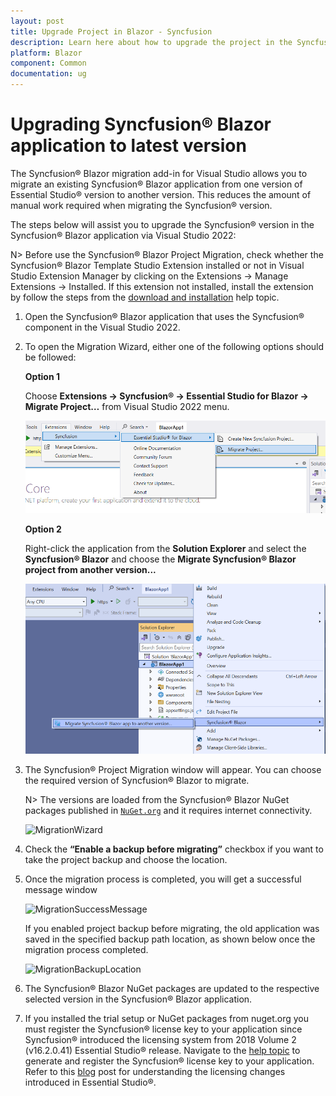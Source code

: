 ```yaml
---
layout: post
title: Upgrade Project in Blazor - Syncfusion
description: Learn here about how to upgrade the project in the Syncfusion Essential Blazor application to latest version.
platform: Blazor
component: Common
documentation: ug
---
```


# Upgrading Syncfusion&reg; Blazor application to latest version

The Syncfusion&reg; Blazor migration add-in for Visual Studio allows you to migrate an existing Syncfusion&reg; Blazor application from one version of Essential Studio&reg; version to another version. This reduces the amount of manual work required when migrating the Syncfusion&reg; version.

The steps below will assist you to upgrade the Syncfusion&reg; version in the Syncfusion&reg; Blazor application via Visual Studio 2022:

N> Before use the Syncfusion&reg; Blazor Project Migration, check whether the Syncfusion&reg; Blazor Template Studio Extension installed or not in Visual Studio Extension Manager by clicking on the Extensions -> Manage Extensions -> Installed. If this extension not installed, install the extension by follow the steps from the [download and installation](download-and-installation) help topic.

1. Open the Syncfusion&reg; Blazor application that uses the Syncfusion&reg; component in the Visual Studio 2022.

2. To open the Migration Wizard, either one of the following options should be followed:

    **Option 1**

    Choose **Extensions -> Syncfusion&reg; -> Essential Studio for Blazor -> Migrate Project…** from Visual Studio 2022 menu.

    ![MigrationMenu](images/MigrationMenu.PNG)

    **Option 2**

    Right-click the application from the **Solution Explorer** and select the **Syncfusion&reg; Blazor** and choose the **Migrate Syncfusion&reg; Blazor project from another version...**

    ![MigrationAddin](images/MigrationAddin.png)

3. The Syncfusion&reg; Project Migration window will appear. You can choose the required version of Syncfusion&reg; Blazor to migrate.

    N> The versions are loaded from the Syncfusion&reg; Blazor NuGet packages published in [`NuGet.org`](https://www.nuget.org/packages?q=Tags%3A%22blazor%22syncfusion) and it requires internet connectivity.

    ![MigrationWizard](images/Migration.png)

4. Check the **“Enable a backup before migrating”** checkbox if you want to take the project backup and choose the location.

5. Once the migration process is completed, you will get a successful message window

    ![MigrationSuccessMessage](images/MigrationSuccess.png)

    If you enabled project backup before migrating, the old application was saved in the specified backup path location, as shown below once the migration process completed.

    ![MigrationBackupLocation](images/Backuplocation.png)

6. The Syncfusion&reg; Blazor NuGet packages are updated to the respective selected version in the Syncfusion&reg; Blazor application.

7. If you installed the trial setup or NuGet packages from nuget.org you must register the Syncfusion&reg; license key to your application since Syncfusion&reg; introduced the licensing system from 2018 Volume 2 (v16.2.0.41) Essential Studio&reg; release. Navigate to the [help topic](https://help.syncfusion.com/common/essential-studio/licensing/overview#how-to-generate-syncfusion-license-key) to generate and register the Syncfusion&reg; license key to your application. Refer to this [blog](https://www.syncfusion.com/blogs/post/whats-new-in-2018-volume-2.aspx) post for understanding the licensing changes introduced in Essential Studio&reg;.